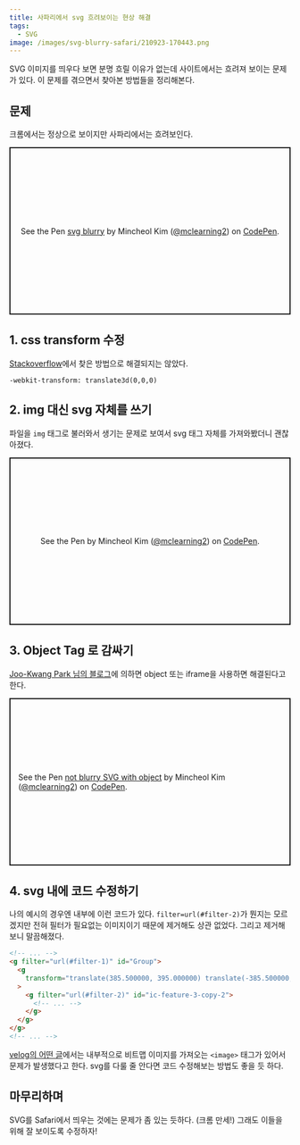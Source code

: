 ```yaml
---
title: 사파리에서 svg 흐려보이는 현상 해결
tags:
  - SVG
image: /images/svg-blurry-safari/210923-170443.png
---
```


SVG 이미지를 띄우다 보면 분명 흐릴 이유가 없는데 사이트에서는 흐려져 보이는 문제가 있다. 이 문제를 겪으면서 찾아본 방법들을 정리해본다.

<!--more-->

## 문제

크롬에서는 정상으로 보이지만 사파리에서는 흐려보인다.

<p class="codepen" data-height="300" data-default-tab="html,result" data-slug-hash="WNOKmVV" data-editable="true" data-user="mclearning2" style="height: 300px; box-sizing: border-box; display: flex; align-items: center; justify-content: center; border: 2px solid; margin: 1em 0; padding: 1em;">
  <span>See the Pen <a href="https://codepen.io/mclearning2/pen/WNOKmVV">
  svg blurry</a> by Mincheol Kim (<a href="https://codepen.io/mclearning2">@mclearning2</a>)
  on <a href="https://codepen.io">CodePen</a>.</span>
</p>
<script async src="https://cpwebassets.codepen.io/assets/embed/ei.js"></script>

## 1. css transform 수정

[Stackoverflow](https://stackoverflow.com/questions/24439705/svgs-are-displaying-blurry-in-safari)에서 찾은 방법으로 해결되지는 않았다.

`-webkit-transform: translate3d(0,0,0)`

## 2. img 대신 svg 자체를 쓰기

파일을 `img` 태그로 불러와서 생기는 문제로 보여서 svg 태그 자체를 가져와봤더니 괜찮아졌다.

<p class="codepen" data-height="300" data-default-tab="html,result" data-slug-hash="qBjywpK" data-editable="true" data-user="mclearning2" style="height: 300px; box-sizing: border-box; display: flex; align-items: center; justify-content: center; border: 2px solid; margin: 1em 0; padding: 1em;">
  <span>See the Pen <a href="https://codepen.io/mclearning2/pen/qBjywpK">
  </a> by Mincheol Kim (<a href="https://codepen.io/mclearning2">@mclearning2</a>)
  on <a href="https://codepen.io">CodePen</a>.</span>
</p>
<script async src="https://cpwebassets.codepen.io/assets/embed/ei.js"></script>

## 3. Object Tag 로 감싸기

[Joo-Kwang Park 님의 블로그](https://jkpark.me/safari/html/css/svg/frontend/2019/06/07/SVG-%EC%82%AC%ED%8C%8C%EB%A6%AC%EC%97%90%EC%84%9C-%ED%9D%90%EB%A6%AC%EA%B2%8C-%EB%B3%B4%EC%9D%B4%EB%8B%A4.html)에 의하면 object 또는 iframe을 사용하면 해결된다고 한다.

<p class="codepen" data-height="300" data-default-tab="html,result" data-slug-hash="OJgwGBP" data-editable="true" data-user="mclearning2" style="height: 300px; box-sizing: border-box; display: flex; align-items: center; justify-content: center; border: 2px solid; margin: 1em 0; padding: 1em;">
  <span>See the Pen <a href="https://codepen.io/mclearning2/pen/OJgwGBP">
  not blurry SVG with object</a> by Mincheol Kim (<a href="https://codepen.io/mclearning2">@mclearning2</a>)
  on <a href="https://codepen.io">CodePen</a>.</span>
</p>
<script async src="https://cpwebassets.codepen.io/assets/embed/ei.js"></script>

## 4. svg 내에 코드 수정하기

나의 예시의 경우엔 내부에 이런 코드가 있다. `filter=url(#filter-2)`가 뭔지는 모르겠지만 전혀 필터가 필요없는 이미지이기 때문에 제거해도 상관 없었다. 그리고 제거해보니 말끔해졌다.

```html
<!-- ... -->
<g filter="url(#filter-1)" id="Group">
  <g
    transform="translate(385.500000, 395.000000) translate(-385.500000, -395.000000) translate(136.000000, 33.000000)"
  >
    <g filter="url(#filter-2)" id="ic-feature-3-copy-2">
      <!-- ... -->
    </g>
  </g>
</g>
<!-- ... -->
```

[velog의 어떤 글](https://velog.io/@dulcis-hortus/SVG-%ED%8C%8C%EC%9D%BC-%EC%95%84%EC%9D%B4%ED%8F%B0%EC%97%90%EC%84%9C-%ED%9D%90%EB%A6%BF%ED%95%B4%EC%A7%80%EB%8A%94-%ED%98%84%EC%83%81)에서는 내부적으로 비트맵 이미지를 가져오는 `<image>` 태그가 있어서 문제가 발생했다고 한다. svg를 다룰 줄 안다면 코드 수정해보는 방법도 좋을 듯 하다.

## 마무리하며

SVG를 Safari에서 띄우는 것에는 문제가 좀 있는 듯하다. (크롬 만세!) 그래도 이들을 위해 잘 보이도록 수정하자!
